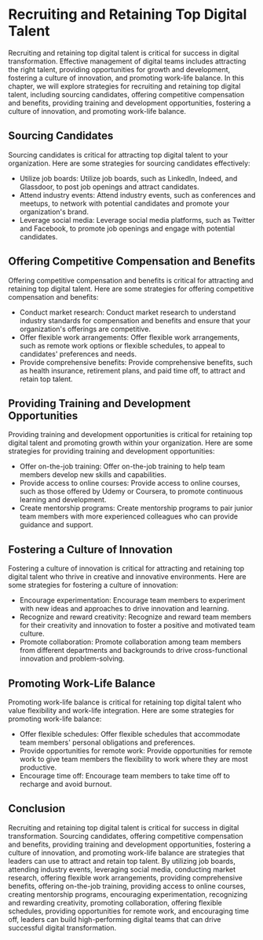 Recruiting and Retaining Top Digital Talent
==============================================================================

Recruiting and retaining top digital talent is critical for success in digital transformation. Effective management of digital teams includes attracting the right talent, providing opportunities for growth and development, fostering a culture of innovation, and promoting work-life balance. In this chapter, we will explore strategies for recruiting and retaining top digital talent, including sourcing candidates, offering competitive compensation and benefits, providing training and development opportunities, fostering a culture of innovation, and promoting work-life balance.

Sourcing Candidates
-------------------

Sourcing candidates is critical for attracting top digital talent to your organization. Here are some strategies for sourcing candidates effectively:

* Utilize job boards: Utilize job boards, such as LinkedIn, Indeed, and Glassdoor, to post job openings and attract candidates.
* Attend industry events: Attend industry events, such as conferences and meetups, to network with potential candidates and promote your organization's brand.
* Leverage social media: Leverage social media platforms, such as Twitter and Facebook, to promote job openings and engage with potential candidates.

Offering Competitive Compensation and Benefits
----------------------------------------------

Offering competitive compensation and benefits is critical for attracting and retaining top digital talent. Here are some strategies for offering competitive compensation and benefits:

* Conduct market research: Conduct market research to understand industry standards for compensation and benefits and ensure that your organization's offerings are competitive.
* Offer flexible work arrangements: Offer flexible work arrangements, such as remote work options or flexible schedules, to appeal to candidates' preferences and needs.
* Provide comprehensive benefits: Provide comprehensive benefits, such as health insurance, retirement plans, and paid time off, to attract and retain top talent.

Providing Training and Development Opportunities
------------------------------------------------

Providing training and development opportunities is critical for retaining top digital talent and promoting growth within your organization. Here are some strategies for providing training and development opportunities:

* Offer on-the-job training: Offer on-the-job training to help team members develop new skills and capabilities.
* Provide access to online courses: Provide access to online courses, such as those offered by Udemy or Coursera, to promote continuous learning and development.
* Create mentorship programs: Create mentorship programs to pair junior team members with more experienced colleagues who can provide guidance and support.

Fostering a Culture of Innovation
---------------------------------

Fostering a culture of innovation is critical for attracting and retaining top digital talent who thrive in creative and innovative environments. Here are some strategies for fostering a culture of innovation:

* Encourage experimentation: Encourage team members to experiment with new ideas and approaches to drive innovation and learning.
* Recognize and reward creativity: Recognize and reward team members for their creativity and innovation to foster a positive and motivated team culture.
* Promote collaboration: Promote collaboration among team members from different departments and backgrounds to drive cross-functional innovation and problem-solving.

Promoting Work-Life Balance
---------------------------

Promoting work-life balance is critical for retaining top digital talent who value flexibility and work-life integration. Here are some strategies for promoting work-life balance:

* Offer flexible schedules: Offer flexible schedules that accommodate team members' personal obligations and preferences.
* Provide opportunities for remote work: Provide opportunities for remote work to give team members the flexibility to work where they are most productive.
* Encourage time off: Encourage team members to take time off to recharge and avoid burnout.

Conclusion
----------

Recruiting and retaining top digital talent is critical for success in digital transformation. Sourcing candidates, offering competitive compensation and benefits, providing training and development opportunities, fostering a culture of innovation, and promoting work-life balance are strategies that leaders can use to attract and retain top talent. By utilizing job boards, attending industry events, leveraging social media, conducting market research, offering flexible work arrangements, providing comprehensive benefits, offering on-the-job training, providing access to online courses, creating mentorship programs, encouraging experimentation, recognizing and rewarding creativity, promoting collaboration, offering flexible schedules, providing opportunities for remote work, and encouraging time off, leaders can build high-performing digital teams that can drive successful digital transformation.
